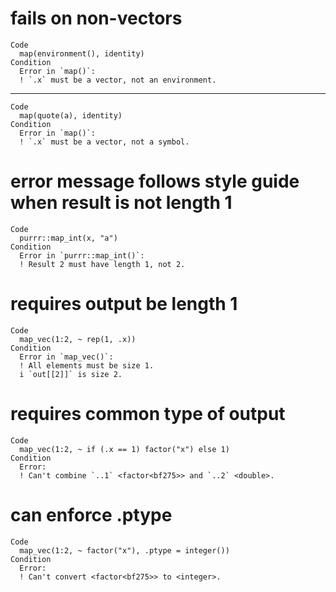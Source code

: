 # fails on non-vectors

    Code
      map(environment(), identity)
    Condition
      Error in `map()`:
      ! `.x` must be a vector, not an environment.

---

    Code
      map(quote(a), identity)
    Condition
      Error in `map()`:
      ! `.x` must be a vector, not a symbol.

# error message follows style guide when result is not length 1

    Code
      purrr::map_int(x, "a")
    Condition
      Error in `purrr::map_int()`:
      ! Result 2 must have length 1, not 2.

# requires output be length 1

    Code
      map_vec(1:2, ~ rep(1, .x))
    Condition
      Error in `map_vec()`:
      ! All elements must be size 1.
      i `out[[2]]` is size 2.

# requires common type of output

    Code
      map_vec(1:2, ~ if (.x == 1) factor("x") else 1)
    Condition
      Error:
      ! Can't combine `..1` <factor<bf275>> and `..2` <double>.

# can enforce .ptype

    Code
      map_vec(1:2, ~ factor("x"), .ptype = integer())
    Condition
      Error:
      ! Can't convert <factor<bf275>> to <integer>.

